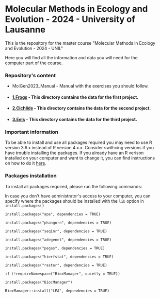 # Molecular Methods in Ecology and Evolution - 2024 - University of Lausanne
This is the repository for the master course "Molecular Methods in Ecology and Evolution - 2024 - UNIL"

Here you will find all the information and data you will need for the computer part of the course.

### Repository's content

- MolGen2023_Manual - Manual with the exercises you should follow.

- #### [1.Frogs](1.Frogs) - This directory contains the data for the first project.

- #### [2.Cichlids](2.Cichlids) - This directory contains the data for the second project.

- #### [3.Eels](3.Eels) - This directory contains the data for the third project.

### Important information

To be able to install and use all packages required you may need to use R version 3.6.x instead of R version 4.x.x. Consider swithcing versions if you have trouble installing the packages. If you already have an R verison installed on your computer and want to change it, you can find instructions on how to do it [here](https://support.rstudio.com/hc/en-us/articles/200486138-Changing-R-versions-for-the-RStudio-Desktop-IDE).

### Packages installation

To install all packages required, please run the following commands:

In case you don't have administrator's access to your computer, you can specify where the packages should be installed with the `lib` option in `install.packages()`

`install.packages("ape", dependencies = TRUE)`

`install.packages("phangorn", dependencies = TRUE)`

`install.packages("seqinr", dependencies = TRUE)`

`install.packages("adegenet", dependencies = TRUE)`

`install.packages("pegas", dependencies = TRUE)`

`install.packages("hierfstat", dependencies = TRUE)`

`install.packages("raster", dependencies = TRUE)`

`if (!requireNamespace("BiocManager", quietly = TRUE))`

`install.packages("BiocManager")`

`BiocManager::install("LEA", dependencies = TRUE)`
